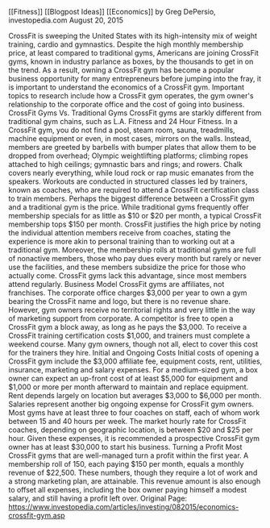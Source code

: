[[Fitness]] [[Blogpost Ideas]] [[Economics]]
by Greg DePersio, investopedia.com
August 20, 2015 


CrossFit is sweeping the United States with its high-intensity mix of weight training, cardio and gymnastics. Despite the high monthly membership price, at least compared to traditional gyms, Americans are joining CrossFit gyms, known in industry parlance as boxes, by the thousands to get in on the trend. As a result, owning a CrossFit gym has become a popular business opportunity for many entrepreneurs before jumping into the fray, it is important to understand the economics of a CrossFit gym. Important topics to research include how a CrossFit gym operates, the gym owner's relationship to the corporate office and the cost of going into business.
CrossFit Gyms Vs. Traditional Gyms
CrossFit gyms are starkly different from traditional gym chains, such as L.A. Fitness and 24 Hour Fitness. In a CrossFit gym, you do not find a pool, steam room, sauna, treadmills, machine equipment or even, in most cases, mirrors on the walls. Instead, members are greeted by barbells with bumper plates that allow them to be dropped from overhead; Olympic weightlifting platforms; climbing ropes attached to high ceilings; gymnastic bars and rings; and rowers. Chalk covers nearly everything, while loud rock or rap music emanates from the speakers. Workouts are conducted in structured classes led by trainers, known as coaches, who are required to attend a CrossFit certification class to train members.
Perhaps the biggest difference between a CrossFit gym and a traditional gym is the price. While traditional gyms frequently offer membership specials for as little as $10 or $20 per month, a typical CrossFit membership tops $150 per month. CrossFit justifies the high price by noting the individual attention members receive from coaches, stating the experience is more akin to personal training than to working out at a traditional gym. Moreover, the membership rolls at traditional gyms are full of nonactive members, those who pay dues every month but rarely or never use the facilities, and these members subsidize the price for those who actually come. CrossFit gyms lack this advantage, since most members attend regularly.
Business Model
CrossFit gyms are affiliates, not franchises. The corporate office charges $3,000 per year to own a gym bearing the CrossFit name and logo, but there is no revenue share. However, gym owners receive no territorial rights and very little in the way of marketing support from corporate. A competitor is free to open a CrossFit gym a block away, as long as he pays the $3,000.
To receive a CrossFit training certification costs $1,000, and trainers must complete a weekend course. Many gym owners, though not all, elect to cover this cost for the trainers they hire.
Initial and Ongoing Costs
Initial costs of opening a CrossFit gym include the $3,000 affiliate fee, equipment costs, rent, utilities, insurance, marketing and salary expenses. For a medium-sized gym, a box owner can expect an up-front cost of at least $5,000 for equipment and $1,000 or more per month afterward to maintain and replace equipment. Rent depends largely on location but averages $3,000 to $6,000 per month.
Salaries represent another big ongoing expense for CrossFit gym owners. Most gyms have at least three to four coaches on staff, each of whom work between 15 and 40 hours per week. The market hourly rate for CrossFit coaches, depending on geographic location, is between $20 and $25 per hour. Given these expenses, it is recommended a prospective CrossFit gym owner has at least $30,000 to start his business.
Turning a Profit
Most CrossFit gyms that are well-managed turn a profit within the first year. A membership roll of 150, each paying $150 per month, equals a monthly revenue of $22,500. These numbers, though they require a lot of work and a strong marketing plan, are attainable. This revenue amount is also enough to offset all expenses, including the box owner paying himself a modest salary, and still having a profit left over.
Original Page: https://www.investopedia.com/articles/investing/082015/economics-crossfit-gym.asp
